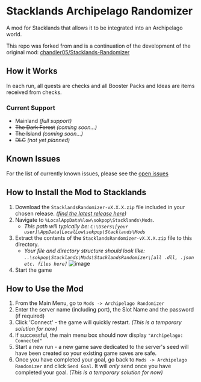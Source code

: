 # Stacklands Archipelago Randomizer
A mod for Stacklands that allows it to be integrated into an Archipelago world.

This repo was forked from and is a continuation of the development of the original mod: [chandler05/Stacklands-Randomizer](https://github.com/chandler05/Stacklands-Randomizer)

## How it Works
In each run, all quests are checks and all Booster Packs and Ideas are items received from checks.

### Current Support
- Mainland _(full support)_
- ~~The Dark Forest~~ _(coming soon...)_
- ~~The Island~~ _(coming soon...)_
- ~~DLC~~ _(not yet planned)_

## Known Issues
For the list of currently known issues, please see the [open issues](https://github.com/JammyGeeza/Stacklands-Randomizer/issues)

## How to Install the Mod to Stacklands
1. Download the `StacklandsRandomizer-vX.X.X.zip` file included in your chosen release. _([find the latest release here](https://github.com/JammyGeeza/Stacklands-Randomizer/releases/latest))_
2. Navigate to `%LocalAppData%low\sokpop\Stacklands\Mods`.
   - _This path will typically be: `C:\Users\[your user]\AppData\LocalLow\sokpop\Stacklands\Mods`_
3. Extract the contents of the `StacklandsRandomizer-vX.X.X.zip` file to this directory.
   - _Your file and directory structure should look like: `..\sokpop\Stacklands\Mods\StacklandsRandomizer\[all .dll, .json etc. files here]`_
     ![image](https://github.com/user-attachments/assets/d83d0da5-e053-4de8-af1d-aa01b02e669c)
4. Start the game

## How to Use the Mod
1. From the Main Menu, go to `Mods -> Archipelago Randomizer`
2. Enter the server name (including port), the Slot Name and the password (if required)
3. Click 'Connect' - the game will quickly restart. _(This is a temporary solution for now)_
4. If successful, the main menu box should now display `"Archipelago: Connected"`
5. Start a new run - a new game save dedicated to the server's seed will have been created so your existing game saves are safe. 
6. Once you have completed your goal, go back to `Mods -> Archipelago Randomizer` and click `Send Goal`. It will _only_ send once you have completed your goal. _(This is a temporary solution for now)_
